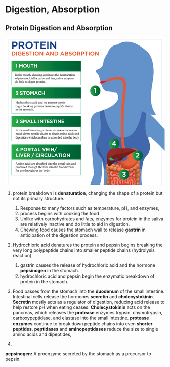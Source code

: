 # Digestion, Absorption

## Protein Digestion and Absorption

![](../.gitbook/assets/screen-shot-2021-01-20-at-2.39.55-pm.png)

1. protein breakdown is **denaturation**, changing the shape of a protein but not its primary structure.

   1. Response to many factors such as temperature, pH, and enzymes,
   2. process begins with cooking the food
   3. Unlike with carbohydrates and fats, enzymes for protein in the saliva are relatively inactive and do little to aid in digestion.
   4. Chewing food causes the stomach wall to release **gastrin** in anticipation of the digestion process. 

2. Hydrochloric acid denatures the protein and pepsin begins breaking the very long polypeptide chains into smaller peptide chains \(hydrolysis reaction\) 
   1. gastrin causes the release of hydrochloric acid and the hormone **pepsinogen** in the stomach. 
   2. hydrochloric acid and pepsin begin the enzymatic breakdown of protein in the stomach.
3.  Food passes from the stomach into the **duodenum** of the small intestine.    Intestinal cells release the hormones **secretin** and **cholecystokinin**.    **Secretin** mostly acts as a regulator of digestion, reducing acid release to help restore pH   when eating ceases.     **Cholecystokinin** acts on the pancreas, which releases the **protease** enzymes trypsin, chymotrypsin, carboxypeptidase, and elastase into the small intestine.      **protease enzymes** continue to break down peptide chains into even **shorter** **peptides**.      **peptidases** and **aminopeptidases** reduce the size to single amino acids and dipeptides,  
4.   
  


   **pepsinogen:** A proenzyme secreted by the stomach as a precursor to pepsin.

